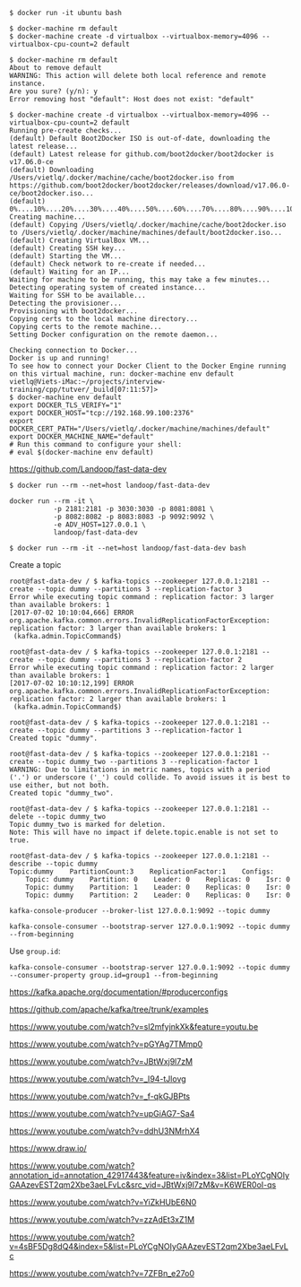 
```
$ docker run -it ubuntu bash
```

```
$ docker-machine rm default
$ docker-machine create -d virtualbox --virtualbox-memory=4096 --virtualbox-cpu-count=2 default
```

```
$ docker-machine rm default
About to remove default
WARNING: This action will delete both local reference and remote instance.
Are you sure? (y/n): y
Error removing host "default": Host does not exist: "default"
```

```
$ docker-machine create -d virtualbox --virtualbox-memory=4096 --virtualbox-cpu-count=2 default
Running pre-create checks...
(default) Default Boot2Docker ISO is out-of-date, downloading the latest release...
(default) Latest release for github.com/boot2docker/boot2docker is v17.06.0-ce
(default) Downloading /Users/vietlq/.docker/machine/cache/boot2docker.iso from https://github.com/boot2docker/boot2docker/releases/download/v17.06.0-ce/boot2docker.iso...
(default) 0%....10%....20%....30%....40%....50%....60%....70%....80%....90%....100%
Creating machine...
(default) Copying /Users/vietlq/.docker/machine/cache/boot2docker.iso to /Users/vietlq/.docker/machine/machines/default/boot2docker.iso...
(default) Creating VirtualBox VM...
(default) Creating SSH key...
(default) Starting the VM...
(default) Check network to re-create if needed...
(default) Waiting for an IP...
Waiting for machine to be running, this may take a few minutes...
Detecting operating system of created instance...
Waiting for SSH to be available...
Detecting the provisioner...
Provisioning with boot2docker...
Copying certs to the local machine directory...
Copying certs to the remote machine...
Setting Docker configuration on the remote daemon...

Checking connection to Docker...
Docker is up and running!
To see how to connect your Docker Client to the Docker Engine running on this virtual machine, run: docker-machine env default
vietlq@Viets-iMac:~/projects/interview-training/cpp/tutver/_build[07:11:57]>
$ docker-machine env default
export DOCKER_TLS_VERIFY="1"
export DOCKER_HOST="tcp://192.168.99.100:2376"
export DOCKER_CERT_PATH="/Users/vietlq/.docker/machine/machines/default"
export DOCKER_MACHINE_NAME="default"
# Run this command to configure your shell:
# eval $(docker-machine env default)
```

https://github.com/Landoop/fast-data-dev

```
$ docker run --rm --net=host landoop/fast-data-dev
```

```
docker run --rm -it \
           -p 2181:2181 -p 3030:3030 -p 8081:8081 \
           -p 8082:8082 -p 8083:8083 -p 9092:9092 \
           -e ADV_HOST=127.0.0.1 \
           landoop/fast-data-dev
```

```
$ docker run --rm -it --net=host landoop/fast-data-dev bash
```

Create a topic

```
root@fast-data-dev / $ kafka-topics --zookeeper 127.0.0.1:2181 --create --topic dummy --partitions 3 --replication-factor 3
Error while executing topic command : replication factor: 3 larger than available brokers: 1
[2017-07-02 10:10:04,666] ERROR org.apache.kafka.common.errors.InvalidReplicationFactorException: replication factor: 3 larger than available brokers: 1
 (kafka.admin.TopicCommand$)

root@fast-data-dev / $ kafka-topics --zookeeper 127.0.0.1:2181 --create --topic dummy --partitions 3 --replication-factor 2
Error while executing topic command : replication factor: 2 larger than available brokers: 1
[2017-07-02 10:10:12,199] ERROR org.apache.kafka.common.errors.InvalidReplicationFactorException: replication factor: 2 larger than available brokers: 1
 (kafka.admin.TopicCommand$)

root@fast-data-dev / $ kafka-topics --zookeeper 127.0.0.1:2181 --create --topic dummy --partitions 3 --replication-factor 1
Created topic "dummy".
```

```
root@fast-data-dev / $ kafka-topics --zookeeper 127.0.0.1:2181 --create --topic dummy_two --partitions 3 --replication-factor 1
WARNING: Due to limitations in metric names, topics with a period ('.') or underscore ('_') could collide. To avoid issues it is best to use either, but not both.
Created topic "dummy_two".

root@fast-data-dev / $ kafka-topics --zookeeper 127.0.0.1:2181 --delete --topic dummy_two
Topic dummy_two is marked for deletion.
Note: This will have no impact if delete.topic.enable is not set to true.
```

```
root@fast-data-dev / $ kafka-topics --zookeeper 127.0.0.1:2181 --describe --topic dummy
Topic:dummy    PartitionCount:3    ReplicationFactor:1    Configs:
    Topic: dummy    Partition: 0    Leader: 0    Replicas: 0    Isr: 0
    Topic: dummy    Partition: 1    Leader: 0    Replicas: 0    Isr: 0
    Topic: dummy    Partition: 2    Leader: 0    Replicas: 0    Isr: 0
```

```
kafka-console-producer --broker-list 127.0.0.1:9092 --topic dummy
```

```
kafka-console-consumer --bootstrap-server 127.0.0.1:9092 --topic dummy --from-beginning
```

Use `group.id`:

```
kafka-console-consumer --bootstrap-server 127.0.0.1:9092 --topic dummy --consumer-property group.id=group1 --from-beginning
```

https://kafka.apache.org/documentation/#producerconfigs

https://github.com/apache/kafka/tree/trunk/examples

https://www.youtube.com/watch?v=sl2mfyjnkXk&feature=youtu.be

https://www.youtube.com/watch?v=pGYAg7TMmp0

https://www.youtube.com/watch?v=JBtWxj9l7zM

https://www.youtube.com/watch?v=_I94-tJlovg

https://www.youtube.com/watch?v=_f-qkGJBPts

https://www.youtube.com/watch?v=upGiAG7-Sa4

https://www.youtube.com/watch?v=ddhU3NMrhX4

https://www.draw.io/

https://www.youtube.com/watch?annotation_id=annotation_42917443&feature=iv&index=3&list=PLoYCgNOIyGAAzevEST2qm2Xbe3aeLFvLc&src_vid=JBtWxj9l7zM&v=K6WER0oI-qs

https://www.youtube.com/watch?v=YiZkHUbE6N0

https://www.youtube.com/watch?v=zzAdEt3xZ1M

https://www.youtube.com/watch?v=4sBF5Dg8dQ4&index=5&list=PLoYCgNOIyGAAzevEST2qm2Xbe3aeLFvLc

https://www.youtube.com/watch?v=7ZFBn_e27o0

